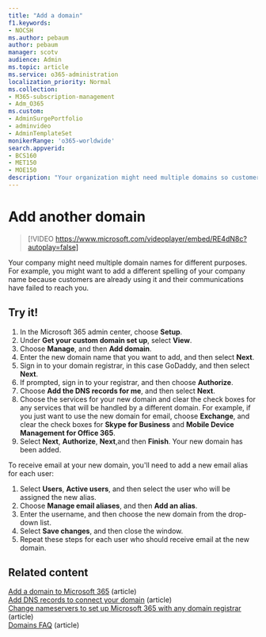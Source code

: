 ```yaml
---
title: "Add a domain"
f1.keywords:
- NOCSH
ms.author: pebaum
author: pebaum
manager: scotv
audience: Admin
ms.topic: article
ms.service: o365-administration
localization_priority: Normal
ms.collection: 
- M365-subscription-management 
- Adm_O365
ms.custom: 
- AdminSurgePortfolio
- adminvideo
- AdminTemplateSet
monikerRange: 'o365-worldwide'
search.appverid:
- BCS160
- MET150
- MOE150
description: "Your organization might need multiple domains so customers can find you. Learn how to add another domain to your subscription."
---
```


# Add another domain

> [!VIDEO https://www.microsoft.com/videoplayer/embed/RE4dN8c?autoplay=false]

Your company might need multiple domain names for different purposes. For example, you might want to add a different spelling of your company name because customers are already using it and their communications have failed to reach you.

## Try it!

1. In the Microsoft 365 admin center, choose **Setup**.
1. Under **Get your custom domain set up**, select **View**.
1. Choose **Manage**, and then **Add domain**.
1. Enter the new domain name that you want to add, and then select **Next**.
1. Sign in to your domain registrar, in this case GoDaddy, and then select **Next**.
1. If prompted, sign in to your registrar, and then choose **Authorize**.
1. Choose **Add the DNS records for me**, and then select **Next**.
1. Choose the services for your new domain and clear the check boxes for any services that will be handled by a different domain. For example, if you just want to use the new domain for email, choose **Exchange**, and clear the check boxes for **Skype for Business** and **Mobile Device Management for Office 365**.
1. Select **Next**, **Authorize**, **Next**,and then **Finish**. Your new domain has been added.

To receive email at your new domain, you'll need to add a new email alias for each user:

1. Select **Users**, **Active users**, and then select the user who will be assigned the new alias.
1. Choose **Manage email aliases**, and then **Add an alias**.
1. Enter the username, and then choose the new domain from the drop-down list.
1. Select **Save changes**, and then close the window.
1. Repeat these steps for each user who should receive email at the new domain.

## Related content

[Add a domain to Microsoft 365](../admin/setup/add-domain.md) (article)\
[Add DNS records to connect your domain](../admin/get-help-with-domains/create-dns-records-at-any-dns-hosting-provider.md) (article)\
[Change nameservers to set up Microsoft 365 with any domain registrar](../admin/get-help-with-domains/change-nameservers-at-any-domain-registrar.md) (article)\
[Domains FAQ](../admin/setup/domains-faq.yml) (article)
